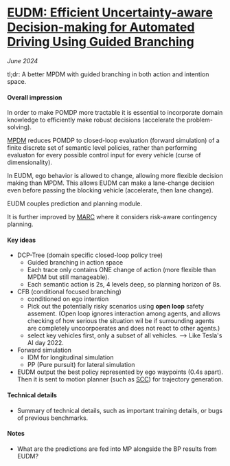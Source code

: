 # [EUDM: Efficient Uncertainty-aware Decision-making for Automated Driving Using Guided Branching](https://arxiv.org/abs/2003.02746)

_June 2024_

tl;dr: A better MPDM with guided branching in both action and intention space.

#### Overall impression
In order to make POMDP more tractable it is essential to incorporate domain knowledge to efficiently make robust decisions (accelerate the problem-solving).

[MPDM](mpdm.md) reduces POMDP to closed-loop evaluation (forward simulation) of a finite discrete set of semantic level policies, rather than performing evaluaton for every possible control input for every vehicle (curse of dimensionality).

In EUDM, ego behavior is allowed to change, allowing more flexible decision making than MPDM. This allows EUDM can make a lane-change decision even before passing the blocking vehicle (accelerate, then lane change).

EUDM couples prediction and planning module. 

It is further improved by [MARC](marc.md) where it considers risk-aware contingency planning.

#### Key ideas
- DCP-Tree (domain specific closed-loop policy tree)
	- Guided branching in action space
	- Each trace only contains ONE change of action (more flexible than MPDM but still manageable).
	- Each semantic action is 2s, 4 levels deep, so planning horizon of 8s.
- CFB (conditional focused branching)
	- conditioned on ego intention
	- Pick out the potentially risky scenarios using **open loop** safety assement. (Open loop ignores interaction among agents, and allows checking of how serious the situation wil be if surrounding agents are completely uncoorpoerates and does not react to other agents.)
	- select key vehicles first, only a subset of all vehicles. --> Like Tesla's AI day 2022.
- Forward simulation
	- IDM for longitudinal simulation
	- PP (Pure pursuit) for lateral simulation
- EUDM output the best policy represented by ego waypoints (0.4s apart). Then it is sent to motion planner (such as [SCC](scc.md)) for trajectory generation.

#### Technical details
- Summary of technical details, such as important training details, or bugs of previous benchmarks.

#### Notes
- What are the predictions are fed into MP alongside the BP results from EUDM?

